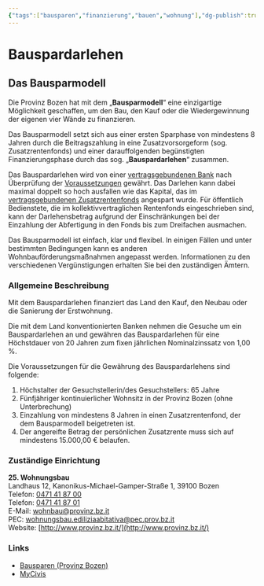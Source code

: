 ```yaml
---
{"tags":["bausparen","finanzierung","bauen","wohnung"],"dg-publish":true}
---
```


# Bauspardarlehen

## Das Bausparmodell

Die Provinz Bozen hat mit dem „**Bausparmodell**“ eine einzigartige Möglichkeit geschaffen, um den Bau, den Kauf oder die Wiedergewinnung der eigenen vier Wände zu finanzieren.

Das Bausparmodell setzt sich aus einer ersten Sparphase von mindestens 8 Jahren durch die Beitragszahlung in eine Zusatzvorsorgeform (sog. Zusatzrentenfonds) und einer darauffolgenden begünstigten Finanzierungsphase durch das sog. „**Bauspardarlehen**“ zusammen.

Das Bauspardarlehen wird von einer [vertragsgebundenen Bank](https://www.pensplan.com/de/bausparen/die-partner.asp) nach Überprüfung der [Voraussetzungen](https://www.pensplan.com/de/bausparen/die-voraussetzungen.asp) gewährt. Das Darlehen kann dabei maximal doppelt so hoch ausfallen wie das Kapital, das im [vertragsgebundenen Zusatzrentenfonds](https://www.pensplan.com/de/bausparen/die-partner.asp) angespart wurde. Für öffentlich Bedienstete, die im kollektivvertraglichen Rentenfonds eingeschrieben sind, kann der Darlehensbetrag aufgrund der Einschränkungen bei der Einzahlung der Abfertigung in den Fonds bis zum Dreifachen ausmachen.

Das Bausparmodell ist einfach, klar und flexibel. In einigen Fällen und unter bestimmten Bedingungen kann es anderen Wohnbauförderungsmaßnahmen angepasst werden. Informationen zu den verschiedenen Vergünstigungen erhalten Sie bei den zuständigen Ämtern.

### Allgemeine Beschreibung
Mit dem Bauspardarlehen finanziert das Land den Kauf, den Neubau oder die Sanierung der Erstwohnung.

Die mit dem Land konventionierten Banken nehmen die Gesuche um ein Bauspardarlehen an und gewähren das Bauspardarlehen für eine Höchstdauer von 20 Jahren zum fixen jährlichen Nominalzinssatz von 1,00 %.

Die Voraussetzungen für die Gewährung des Bauspardarlehens sind folgende:

1.  Höchstalter der Gesuchstellerin/des Gesuchstellers: 65 Jahre
2.  Fünfjähriger kontinuierlicher Wohnsitz in der Provinz Bozen (ohne Unterbrechung)
3.  Einzahlung von mindestens 8 Jahren in einen Zusatzrentenfond, der dem Bausparmodell beigetreten ist.
4.  Der angereifte Betrag der persönlichen Zusatzrente muss sich auf mindestens 15.000,00 € belaufen.

### Zuständige Einrichtung

**25. Wohnungsbau**  
Landhaus 12, Kanonikus-Michael-Gamper-Straße 1, 39100 Bozen  
Telefon: [0471 41 87 00](tel:0471418700)  
Telefon: [0471 41 87 01](tel:0471418701)  
E-Mail: [wohnbau@provinz.bz.it](mailto:wohnbau@provinz.bz.it)  
PEC: [wohnungsbau.ediliziaabitativa@pec.prov.bz.it](mailto:wohnungsbau.ediliziaabitativa@pec.prov.bz.it)  
Website: [http://www.provinz.bz.it/](http://www.provinz.bz.it/)

### Links
- [Bausparen (Provinz Bozen)](https://www.pensplan.com/de/bausparen.asp)
- [MyCivis](https://civis.bz.it/de/dienste/dienst.html?id=1035244)